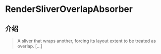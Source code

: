 # RenderSliverOverlapAbsorber

## 介绍

> A sliver that wraps another, forcing its layout extent to be treated as overlap. [...]
